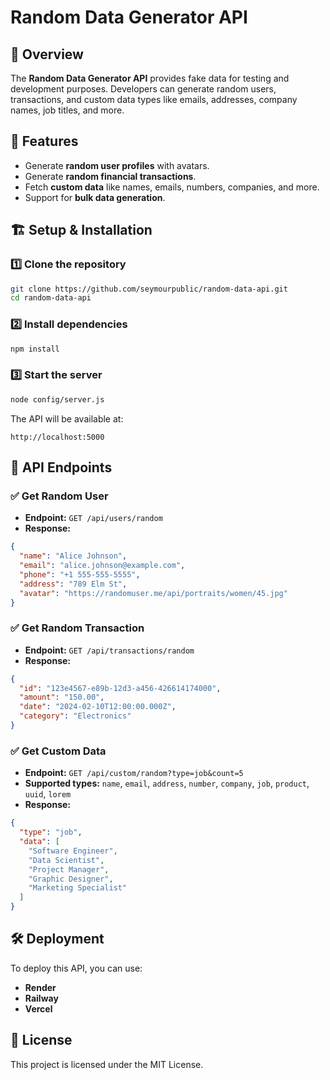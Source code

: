 # Random Data Generator API

## 📌 Overview
The **Random Data Generator API** provides fake data for testing and development purposes. Developers can generate random users, transactions, and custom data types like emails, addresses, company names, job titles, and more.

## 🚀 Features
- Generate **random user profiles** with avatars.
- Generate **random financial transactions**.
- Fetch **custom data** like names, emails, numbers, companies, and more.
- Support for **bulk data generation**.

## 🏗️ Setup & Installation
### 1️⃣ Clone the repository
```sh
git clone https://github.com/seymourpublic/random-data-api.git
cd random-data-api
```

### 2️⃣ Install dependencies
```sh
npm install
```

### 3️⃣ Start the server
```sh
node config/server.js
```
The API will be available at:
```
http://localhost:5000
```

## 📡 API Endpoints

### ✅ Get Random User
- **Endpoint:** `GET /api/users/random`
- **Response:**
```json
{
  "name": "Alice Johnson",
  "email": "alice.johnson@example.com",
  "phone": "+1 555-555-5555",
  "address": "789 Elm St",
  "avatar": "https://randomuser.me/api/portraits/women/45.jpg"
}
```

### ✅ Get Random Transaction
- **Endpoint:** `GET /api/transactions/random`
- **Response:**
```json
{
  "id": "123e4567-e89b-12d3-a456-426614174000",
  "amount": "150.00",
  "date": "2024-02-10T12:00:00.000Z",
  "category": "Electronics"
}
```

### ✅ Get Custom Data
- **Endpoint:** `GET /api/custom/random?type=job&count=5`
- **Supported types:** `name`, `email`, `address`, `number`, `company`, `job`, `product`, `uuid`, `lorem`
- **Response:**
```json
{
  "type": "job",
  "data": [
    "Software Engineer",
    "Data Scientist",
    "Project Manager",
    "Graphic Designer",
    "Marketing Specialist"
  ]
}
```

## 🛠️ Deployment
To deploy this API, you can use:
- **Render**
- **Railway**
- **Vercel**

## 🔗 License
This project is licensed under the MIT License.
